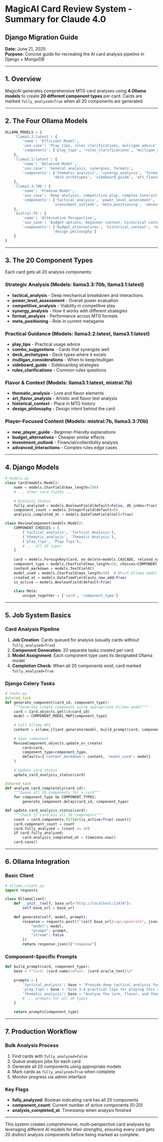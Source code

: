 # MagicAI Card Review System - Summary for Claude 4.0
## Django Migration Guide

**Date:** June 21, 2025  
**Purpose:** Concise guide for recreating the AI card analysis pipeline in Django + MongoDB

---

## 1. Overview

MagicAI generates comprehensive MTG card analyses using **4 Ollama models** to create **20 different component types** per card. Cards are marked `fully_analyzed=True` when all 20 components are generated.

---

## 2. The Four Ollama Models

```python
OLLAMA_MODELS = {
    'llama3.2:latest': {
        'name': 'Efficient Model',
        'use_case': 'Play tips, rules clarifications, mulligan advice',
        'components': ['play_tips', 'rules_clarifications', 'mulligan_considerations']
    },
    'llama3.1:latest': {
        'name': 'Balanced Model', 
        'use_case': 'General analysis, synergies, formats',
        'components': ['thematic_analysis', 'synergy_analysis', 'format_analysis', 
                      'deck_archetypes', 'sideboard_guide', 'art_flavor_analysis']
    },
    'llama3.3:70b': {
        'name': 'Premium Model',
        'use_case': 'Deep analysis, competitive play, complex interactions',
        'components': ['tactical_analysis', 'power_level_assessment', 'competitive_analysis',
                      'investment_outlook', 'meta_positioning', 'advanced_interactions']
    },
    'mistral:7b': {
        'name': 'Alternative Perspective',
        'use_case': 'Budget options, beginner content, historical context',
        'components': ['budget_alternatives', 'historical_context', 'new_player_guide',
                      'design_philosophy']
    }
}
```

---

## 3. The 20 Component Types

Each card gets all 20 analysis components:

### Strategic Analysis (Models: llama3.3:70b, llama3.1:latest)
- **tactical_analysis** - Deep mechanical breakdown and interactions
- **power_level_assessment** - Overall power evaluation  
- **competitive_analysis** - Viability in competitive play
- **synergy_analysis** - How it works with different strategies
- **format_analysis** - Performance across MTG formats
- **meta_positioning** - Role in current metagame

### Practical Guidance (Models: llama3.2:latest, llama3.1:latest)
- **play_tips** - Practical usage advice
- **combo_suggestions** - Cards that synergize well
- **deck_archetypes** - Deck types where it excels
- **mulligan_considerations** - When to keep/mulligan
- **sideboard_guide** - Sideboarding strategies
- **rules_clarifications** - Common rules questions

### Flavor & Context (Models: llama3.1:latest, mistral:7b)
- **thematic_analysis** - Lore and flavor elements
- **art_flavor_analysis** - Artistic and flavor text analysis
- **historical_context** - Place in MTG history
- **design_philosophy** - Design intent behind the card

### Player-Focused Content (Models: mistral:7b, llama3.3:70b)
- **new_player_guide** - Beginner-friendly explanations
- **budget_alternatives** - Cheaper similar effects
- **investment_outlook** - Financial/collectibility analysis
- **advanced_interactions** - Complex rules edge cases

---

## 4. Django Models

```python
# models.py
class Card(models.Model):
    name = models.CharField(max_length=200)
    # ... other card fields ...
    
    # Analysis Status
    fully_analyzed = models.BooleanField(default=False, db_index=True)
    component_count = models.IntegerField(default=0)
    analysis_completed_at = models.DateTimeField(null=True)

class ReviewComponent(models.Model):
    COMPONENT_CHOICES = [
        ('tactical_analysis', 'Tactical Analysis'),
        ('thematic_analysis', 'Thematic Analysis'),
        ('play_tips', 'Play Tips'),
        # ... all 20 types
    ]
    
    card = models.ForeignKey(Card, on_delete=models.CASCADE, related_name='components')
    component_type = models.CharField(max_length=50, choices=COMPONENT_CHOICES)
    content_markdown = models.TextField()
    model_used = models.CharField(max_length=50)  # Which Ollama model
    created_at = models.DateTimeField(auto_now_add=True)
    is_active = models.BooleanField(default=True)
    
    class Meta:
        unique_together = ['card', 'component_type']
```

---

## 5. Job System Basics

### Card Analysis Pipeline
1. **Job Creation**: Cards queued for analysis (usually cards without `fully_analyzed=True`)
2. **Component Generation**: 20 separate tasks created per card
3. **Model Assignment**: Each component type uses its designated Ollama model
4. **Completion Check**: When all 20 components exist, card marked `fully_analyzed=True`

### Django Celery Tasks
```python
# tasks.py
@shared_task
def generate_component(card_id, component_type):
    """Generate single component using appropriate Ollama model"""
    card = Card.objects.get(id=card_id)
    model = COMPONENT_MODEL_MAP[component_type]
    
    # Call Ollama API
    content = ollama_client.generate(model, build_prompt(card, component_type))
    
    # Save component
    ReviewComponent.objects.update_or_create(
        card=card,
        component_type=component_type,
        defaults={'content_markdown': content, 'model_used': model}
    )
    
    # Update card status
    update_card_analysis_status(card)

@shared_task  
def analyze_card_completely(card_id):
    """Queue all 20 components for a card"""
    for component_type in COMPONENT_TYPES:
        generate_component.delay(card_id, component_type)

def update_card_analysis_status(card):
    """Check if card has all 20 components"""
    count = card.components.filter(is_active=True).count()
    card.component_count = count
    card.fully_analyzed = (count >= 20)
    if card.fully_analyzed:
        card.analysis_completed_at = timezone.now()
    card.save()
```

---

## 6. Ollama Integration

### Basic Client
```python
# ollama_client.py
import requests

class OllamaClient:
    def __init__(self, base_url="http://localhost:11434"):
        self.base_url = base_url
    
    def generate(self, model, prompt):
        response = requests.post(f"{self.base_url}/api/generate", json={
            "model": model,
            "prompt": prompt,
            "stream": False
        })
        return response.json()["response"]
```

### Component-Specific Prompts
```python
def build_prompt(card, component_type):
    base = f"Card: {card.name}\nText: {card.oracle_text}\n"
    
    prompts = {
        'tactical_analysis': base + "Provide deep tactical analysis focusing on mechanics and timing.",
        'play_tips': base + "Give 3-4 practical tips for playing this card effectively.",
        'thematic_analysis': base + "Analyze the lore, flavor, and thematic elements.",
        # ... prompts for all 20 types
    }
    
    return prompts[component_type]
```

---

## 7. Production Workflow

### Bulk Analysis Process
1. Find cards with `fully_analyzed=False`
2. Queue analysis jobs for each card
3. Generate all 20 components using appropriate models
4. Mark cards as `fully_analyzed=True` when complete
5. Monitor progress via admin interface

### Key Flags
- **fully_analyzed**: Boolean indicating card has all 20 components
- **component_count**: Current number of active components (0-20)
- **analysis_completed_at**: Timestamp when analysis finished

---

This system creates comprehensive, multi-perspective card analyses by leveraging different AI models for their strengths, ensuring every card gets 20 distinct analysis components before being marked as complete.
